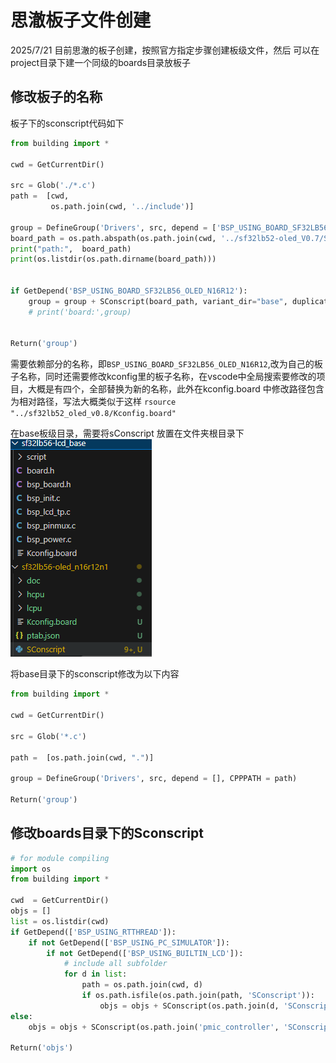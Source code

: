 # 思澈板子文件创建
2025/7/21
目前思澈的板子创建，按照官方指定步骤创建板级文件，然后
可以在project目录下建一个同级的boards目录放板子
## 修改板子的名称
板子下的sconscript代码如下
```python
from building import *

cwd = GetCurrentDir()

src = Glob('./*.c')
path =  [cwd, 
         os.path.join(cwd, '../include')]

group = DefineGroup('Drivers', src, depend = ['BSP_USING_BOARD_SF32LB56_OLED_N16R12'], CPPPATH = path)
board_path = os.path.abspath(os.path.join(cwd, '../sf32lb52-oled_V0.7/SConscript'))
print("path:",  board_path)
print(os.listdir(os.path.dirname(board_path)))


if GetDepend('BSP_USING_BOARD_SF32LB56_OLED_N16R12'):
    group = group + SConscript(board_path, variant_dir="base", duplicate=0)
    # print('board:',group)


Return('group')
```
需要依赖部分的名称，即`BSP_USING_BOARD_SF32LB56_OLED_N16R12`,改为自己的板子名称，同时还需要修改kconfig里的板子名称，在vscode中全局搜索要修改的项目，大概是有四个，全部替换为新的名称，此外在kconfig.board 中修改路径包含为相对路径，写法大概类似于这样
`rsource "../sf32lb52_oled_v0.8/Kconfig.board"`

在base板级目录，需要将sConscript 放置在文件夹根目录下
![](vx_images/542913503353843.png)

将base目录下的sconscript修改为以下内容

```python
from building import *

cwd = GetCurrentDir()

src = Glob('*.c')

path =  [os.path.join(cwd, ".")]

group = DefineGroup('Drivers', src, depend = [], CPPPATH = path)

Return('group')
```

## 修改boards目录下的Sconscript
```python
# for module compiling
import os
from building import *

cwd  = GetCurrentDir()
objs = []
list = os.listdir(cwd)
if GetDepend(['BSP_USING_RTTHREAD']):
    if not GetDepend(['BSP_USING_PC_SIMULATOR']):
        if not GetDepend(['BSP_USING_BUILTIN_LCD']):
            # include all subfolder
            for d in list:
                path = os.path.join(cwd, d)
                if os.path.isfile(os.path.join(path, 'SConscript')):
                    objs = objs + SConscript(os.path.join(d, 'SConscript'))
else:
    objs = objs + SConscript(os.path.join('pmic_controller', 'SConscript'))
    
Return('objs')
```
